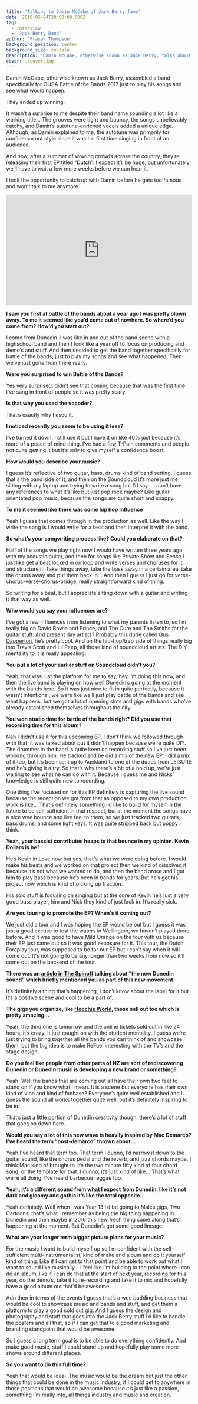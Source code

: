 ```yaml
---
title: 'Talking to Damin McCabe of Jack Berry fame'
date: 2018-05-04T20:00:00.000Z
tags:
  - Interview
  - 'Jack Berry Band'
author: 'Fraser Thompson'
background_position: center
background_size: contain
description: 'Damin McCabe, otherwise known as Jack Berry, talks about his music and more.'
cover: ./cover.jpg
---
```


Damin McCabe, otherwise known as Jack Berry, assembled a band specifically for OUSA Battle of the Bands 2017 just to play his songs and see what would happen.

They ended up winning.

It wasn’t a surprise to me despite their band name sounding a lot like a working title... The grooves were tight and bouncy, the songs unbelievably catchy, and Damin’s autotune-enriched vocals added a unique edge. Although, as Damin explained to me, the autotune was primarily for confidence not style since it was his first time singing in front of an audience.

And now, after a summer of wowing crowds across the country, they’re releasing their first EP titled “Dutch”. I expect it’ll be huge, but unfortunately we’ll have to wait a few more weeks before we can hear it.

I took the opportunity to catch up with Damin before he gets too famous and won't talk to me anymore.

<center><iframe width="100%" height="300" scrolling="no" frameBorder="no" allow="autoplay" src="https://w.soundcloud.com/player/?url=https%3A//api.soundcloud.com/playlists/347736389&color=%23ff5500&auto_play=false&hide_related=false&show_comments=true&show_user=true&show_reposts=false&show_teaser=true&visual=true"></iframe></center>

**I saw you first at battle of the bands about a year ago I was pretty blown away. To me it seemed like you’d come out of nowhere. So where’d you come from? How’d you start out?**

I come from Dunedin. I was like in and out of the band scene with a highschool band and then I took like a year off to focus on producing and demo’s and stuff. And then decided to get the band together specifically for battle of the bands, just to play my songs and see what happened. Then we’ve just gone from there really.

**Were you surprised to win Battle of the Bands?**

Yes very surprised, didn’t see that coming because that was the first time I’ve sang in front of people so it was pretty scary.

**Is that why you used the vocoder?**

That’s exactly why I used it.

**I noticed recently you seem to be using it less?**

I’ve turned it down. I still use it but I have it on like 40% just because it’s more of a peace of mind thing. I’ve had a few T-Pain comments and people not quite getting it but it’s only to give myself a confidence boost.

**How would you describe your music?**

I guess it’s reflective of two guitar, bass, drums kind of band setting. I guess that's the band side of it, and then on the Soundcloud it’s more just me sitting with my laptop and trying to write a song but I’d say… I don’t have any references to what it’s like but just pop rock maybe? Like guitar orientated pop music, because the songs are quite short and snappy.

**To me it seemed like there was some hip hop influence**

Yeah I guess that comes through in the production as well. Like the way I write the song is I would write for a beat and then interpret it with the band.

**So what’s your songwriting process like? Could you elaborate on that?**

Half of the songs we play right now I would have written three years ago with my acoustic guitar, and then for songs like Private Show and Sense I just like get a beat locked in on loop and write verses and choruses for it, and structure it: Take things away, take the bass away in a certain area, take the drums away and put them back in... And then I guess I just go for verse-chorus-verse-chorus-bridge, really straightforward kind of thing.

So writing for a beat, but I appreciate sitting down with a guitar and writing it that way as well.

**Who would you say your influences are?**

I’ve got a few influences from listening to what my parents listen to, so I’m really big on David Bowie and Prince, and The Cure and The Smiths for the guitar stuff. And present day artists? Probably this dude called [Gus Dapperton](https://www.youtube.com/watch?v=2DfiyXbUHVc), he’s pretty cool. And on the hip-hop/trap side of things really big into Travis Scott and Lil Peep, all those kind of soundcloud artists. The DIY mentality to it is really appealing.

**You put a lot of your earlier stuff on Soundcloud didn’t you?**

Yeah, that was just the platform for me to say, hey I’m doing this now, and then the live band is playing on how well Dunedin’s going at the moment with the bands here. So it was just nice to fit in quite perfectly, because it wasn’t intentional, we were like we’ll just play battle of the bands and see what happens, but we got a lot of opening slots and gigs with bands who’ve already established themselves throughout the city.

**You won studio time for battle of the bands right? Did you use that recording time for this album?**

Nah I didn't use it for this upcoming EP. I don’t think we followed through with that, it was talked about but it didn’t happen because we’re quite DIY. The drummer in the band is quite keen on recording stuff so I’ve just been working through him. He tracked and he did a mix of the new EP, I did a mix of it too, but it’s been sent up to Auckland to one of the dudes from LEISURE and he’s giving it a try. So that’s why there’s a bit of a hold up, we’re just waiting to see what he can do with it. Because I guess me and Nicks’ knowledge is still quite new to recording.

One thing I’ve focused on for this EP definitely is capturing the live sound because the reception we got from that as opposed to my own production work is like… That’s definitely something I’d like to build for myself in the future to be self sufficient in that respect, but at the moment the songs have a nice wee bounce and live feel to them, so we just tracked two guitars, bass drums, and some light keys. It was quite stripped back but poppy I think.

**Yeah, your bassist contributes heaps to that bounce in my opinion. Kevin Dollars is he?**

He’s Kevin in Love now but yes, that's what we were doing before. I would make his beats and we worked on that project then we kind of dissolved it because it’s not what we wanted to do, and then the band arose and I got him to play bass because he’s been in bands for years. But he’s got his project now which is kind of picking up traction.

His solo stuff is focusing on singing but at the core of Kevin he’s just a very good bass player, him and Nick they kind of just lock in. It’s really sick.

**Are you touring to promote the EP? When's it coming out?**

We just did a tour and I was hoping the EP would be out but I guess it was just a good excuse to test the waters in Wellington, we haven’t played there before. And it was good to have Mild Orange on the tour with us because their EP just came out so it was good exposure for it. This tour, the Dutch Foreplay tour, was supposed to be for our EP but I can’t say when it will come out. It's not going to be any longer than two weeks from now so it’ll come out on the backend of the tour.

**There was an [article in The Spinoff](https://thespinoff.co.nz/music/01-04-2018/the-new-dunedin-sound/) talking about “the new Dunedin sound” which briefly mentioned you as part of this new movement.**

It’s definitely a thing that’s happening, I don’t know about the label for it but it’s a positive scene and cool to be a part of.

**The gigs you organize, like [Hoochie World](http://dunedinsound.com/gigs/hoochie-world-1/), those sell out too which is pretty amazing...**

Yeah, the third one is tomorrow and the online tickets sold out in like 24 hours, it’s crazy. It just caught on with the student mentality. I guess we’re just trying to bring together all the bands you can think of and showcase them, but the big idea is to make ReFuel interesting with the TV’s and the stage design.

**Do you feel like people from other parts of NZ are sort of rediscovering Dunedin or Dunedin music is developing a new brand or something?**

Yeah. Well the bands that are coming out all have their own two feet to stand on if you know what I mean. It is a scene but everyone has their own kind of vibe and kind of fanbase? Everyone’s quite well established and I guess the sound all works together quite well, but it’s definitely inspiring to be in.

That’s just a little portion of Dunedin creativity though, there’s a lot of stuff that goes on down here.

**Would you say a lot of this new wave is heavily inspired by Mac Demarco? I’ve heard the term “post-demarco” thrown about...**

Yeah I've heard that term too. That term I dunno, I’d narrow it down to the guitar sound, like the chorus pedal and the reverb, and jazz chords maybe. I think Mac kind of brought to life the two minute fifty kind of four chord song, or the template for that. I dunno, it’s just kind of like… That’s what we’re all doing. I’ve heard barbecue reggae too.

**Yeah, it’s a different sound from what I expect from Dunedin, like it’s not dark and gloomy and gothic it’s like the total opposite…**

Yeah definitely. Well when I was Year 13 I’d be going to Males gigs, Two Cartoons, that’s what I remember as being the big thing happening in Dunedin and then maybe in 2016 this new fresh thing came along that’s happening at the moment. But Dunedin’s got some good lineage.

**What are your longer term bigger picture plans for your music?**

For the music I want to build myself up so I’m confident with the self-sufficient multi-instrumentalist, kind of make and album and do it yourself kind of thing. Like if I can get to that point and be able to work out what I want to sound like musically… I feel like I’m building to the point where I can do an album, like if I can do that at the start of next year, recording for this year, do the demo’s, take it to re-recording and take it to mix and hopefully have a good album out that’d be awesome.

Adn then in terms of the events I guess that’s a wee budding business that would be cool to showcase music and bands and stuff, and get them a platform to play a good sold out gig. And I guess the design and photography and stuff that goes into the Jack Berry stuff I’d like to handle the posters and all that, so if I can get that to a good marketing and branding standpoint that would be awesome.

So I guess a long term goal is to be able to do everything confidently. And make good music, stuff I could stand up and hopefully play some more shows around different places.

**So you want to do this full time?**

Yeah that would be ideal. The music would be the dream but just the other things that could be done in the music industry, if I could get to anywhere in those positions that would be awesome because it’s just like a passion, something I’m really into, all things industry and music and creation.
